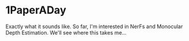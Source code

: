 # 1PaperADay

Exactly what it sounds like. So far, I'm interested in NerFs and Monocular Depth Estimation. We'll see where this takes me...

